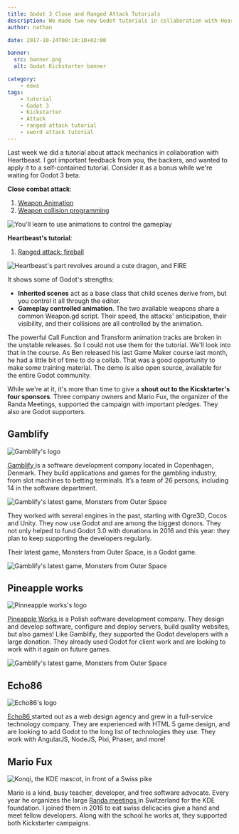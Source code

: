 ```yaml
---
title: Godot 3 Close and Ranged Attack Tutorials
description: We made two new Godot tutorials in collaboration with Heartbeast. Read this post to learn how to create close combat and ranged attacks!
author: nathan

date: 2017-10-24T08:10:10+02:00

banner:
  src: banner.png
  alt: Godot Kickstarter banner

category:
    - news
tags:
    - tutorial
    - Godot 3
    - Kickstarter
    - Attack
    - ranged attack tutorial
    - sword attack tutorial
---
```


Last week we did a tutorial about attack mechanics in collaboration with Heartbeast. I got important feedback from you, the backers, and wanted to apply it to a self-contained tutorial. Consider it as a bonus while we're waiting for Godot 3 beta.

**Close combat attack**:

1. [ Weapon Animation ](https://youtu.be/S7jBSs5j4-c)
1. [ Weapon collision programming ](https://youtu.be/JBczf8qt04c)

![You'll learn to use animations to control the gameplay](img/close-combat-tutorial-result.png)

**Heartbeast's tutorial**:

1. [ Ranged attack: fireball ](https://www.youtube.com/watch?v=rY7wzK59-Jw)

![Heartbeast's part revolves around a cute dragon, and FIRE](img/heartbeast-dragon-tutorial.jpg)

It shows some of Godot's strengths:

- **Inherited scenes** act as a base class that child scenes derive from, but you control it all through the editor.
- **Gameplay controlled animation**. The two available weapons share a common Weapon.gd script. Their speed, the attacks' anticipation, their visibility, and their collisions are all controlled by the animation.

The powerful Call Function and Transform animation tracks are broken in the unstable releases. So I could not use them for the tutorial. We'll look into that in the course. As Ben released his last Game Maker course last month, he had a little bit of time to do a collab. That was a good opportunity to make some training material. The demo is also open source, available for the entire Godot community.

While we're at it, it's more than time to give a **shout out to the Kicsktarter's four sponsors**. Three company owners and Mario Fux, the organizer of the Randa Meetings, supported the campaign with important pledges. They also are Godot supporters.

## Gamblify

![Gamblify's logo](img/gamblify/logo-small.png)

[ Gamblify ](https://www.gamblify.com) is a software development company located in Copenhagen, Denmark. They build applications and games for the gambling industry, from slot machines to betting terminals. It’s a team of 26 persons, including 14 in the software department.

![Gamblify's latest game, Monsters from Outer Space](img/gamblify/monsters5.jpg)

They worked with several engines in the past, starting with Ogre3D, Cocos and Unity. They now use Godot and are among the biggest donors. They not only helped to fund Godot 3.0 with donations in 2016 and this year: they plan to keep supporting the developers regularly.

Their latest game, Monsters from Outer Space, is a Godot game.

![Gamblify's latest game, Monsters from Outer Space](img/gamblify/monsters4.jpg)

## Pineapple works

![Pinneapple works's logo](img/pineapple-works/logo.png)

[ Pineapple Works ](http://pineapple.works/) is a Polish software development company. They design and develop software, configure and deploy servers, build quality websites, but also games! Like Gamblify, they supported the Godot developers with a large donation. They already used Godot for client work and are looking to work with it again on future games.

![Gamblify's latest game, Monsters from Outer Space](img/pineapple-works/christmas-game.png)

## Echo86

![Echo86's logo](img/echo86/logo.png)

[ Echo86 ](http://www.echo86.com) started out as a web design agency and grew in a full-service technology company. They are experienced with HTML 5 game design, and are looking to add Godot to the long list of technologies they use. They work with AngularJS, NodeJS, Pixi, Phaser, and more!

## Mario Fux

![Konqi, the KDE mascot, in front of a Swiss pike](./img/randa-meetings/konqi-randa.png)

Mario is a kind, busy teacher, developer, and free software advocate. Every year he organizes the large [ Randa meetings ](https://randa-meetings.ch/) in Switzerland for the KDE foundation. I joined them in 2016 to eat swiss delicacies give a hand and meet fellow developers. Along with the school he works at, they supported both Kickstarter campaigns.
